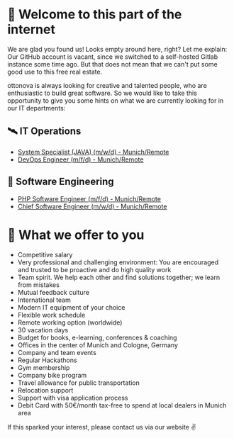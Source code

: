 # 👋 Welcome to this part of the internet

We are glad you found us!
Looks empty around here, right? Let me explain: Our GitHub account is vacant, since we switched to a self-hosted Gitlab instance some time ago. But that does not mean that we can't put some good use to this free real estate.

ottonova is always looking for creative and talented people, who are enthusiastic to build great software.
So we would like to take this opportunity to give you some hints on what we are currently looking for in our IT departments:

## 🛰 IT Operations
 - [System Specialist (JAVA) (m/w/d) - Munich/Remote](https://www.ottonova.de/jobs?system-engineer)
 - [DevOps Engineer (m/f/d) - Munich/Remote](https://www.ottonova.de/jobs?system-engineer)

## 👾 Software Engineering
 - [PHP Software Engineer (m/f/d) - Munich/Remote](https://www.ottonova.de/jobs?senior-php-software-engineer)
 - [Chief Software Engineer (m/w/d) - Munich/Remote](https://www.ottonova.de/jobs?Chief-SW-Eng)

# 🤝 What we offer to you
-   Competitive salary
-   Very professional and challenging environment: You are encouraged and trusted to be proactive and do high quality work
-   Team spirit. We help each other and find solutions together; we learn from mistakes
-   Mutual feedback culture
-   International team
-   Modern IT equipment of your choice
-   Flexible work schedule
-   Remote working option (worldwide)
-   30 vacation days
-   Budget for books, e-learning, conferences & coaching
-   Offices in the center of Munich and Cologne, Germany
-   Company and team events
-   Regular Hackathons
-   Gym membership
-   Company bike program
-   Travel allowance for public transportation
-   Relocation support
-   Support with visa application process
-   Debit Card with 50€/month tax-free to spend at local dealers in Munich area 

If this sparked your interest, please contact us via our website ✌️

